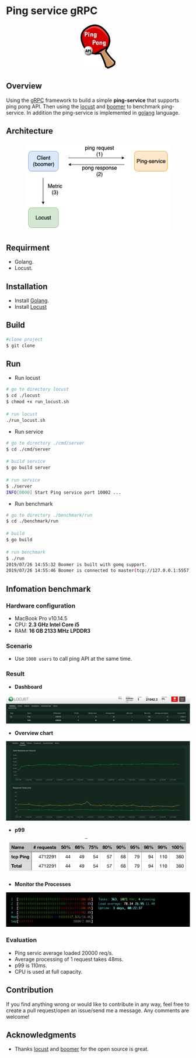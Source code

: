 # Ping service gRPC

<div align="center">
  <img src="./images/p.png" width="100">
</div>

## Overview
Using the [gRPC](https://github.com/grpc/grpc-go) framework to build a simple **ping-service** that supports ping pong API. Then using the [locust](https://locust.io/) and [boomer](https://github.com/myzhan/boomer) to benchmark ping-service. In addition the ping-service is implemented in [golang](https://golang.org/) language.

## Architecture
<div align="center">
  <img src="./images/architecture.png" width="400">
</div>

## Requirment
- Golang.
- Locust.

## Installation
- Install [Golang](https://golang.org/doc/install).
- Install [Locust](https://docs.locust.io/en/latest/installation.html)

## Build

```sh
#clone project
$ git clone 
```

## Run
- Run locust

```sh
# go to directory locust 
$ cd ./locust
$ chmod +x run_locust.sh

# run locust
./run_locust.sh
```

- Run service
  
```sh
# go to directory ./cmd/server
$ cd ./cmd/server

# build service
$ go build server

# run service
$ ./server
INFO[0000] Start Ping service port 10002 ... 
```
- Run benchmark

```sh
# go to directory ./benchmark/run
$ cd ./benchmark/run

# build
$ go build

# run benchmark
$ ./run
2019/07/26 14:55:32 Boomer is built with gomq support.
2019/07/26 14:55:46 Boomer is connected to master(tcp://127.0.0.1:5557) press Ctrl+c to quit.
```

## Infomation benchmark
### Hardware configuration
- MacBook Pro v10.14.5
- CPU: **2.3 GHz Intel Core i5**
- RAM: **16 GB 2133 MHz LPDDR3**

### Scenario
- Use `1000 users` to call ping API at the same time.
  
### Result

- **Dashboard**
  
<div align="center">
  <img src="./images/dashboard.png">
</div>

- **Overview chart**
  
<div align="center">
  <img src="./images/chart.png">
</div>

- **p99**
  
<div align="center">
  <img src="./images/p99.png">
</div>

- **Monitor the Processes**

<div align="center">
  <img src="./images/htop.png">
</div>

### Evaluation
- Ping servic average loaded 20000 req/s.
- Average processing of 1 request takes 48ms.
- p99 is 110ms.
- CPU is used at full capacity.

## Contribution
If you find anything wrong or would like to contribute in any way, feel free to create a pull request/open an issue/send me a message. Any comments are welcome!

## Acknowledgments
- Thanks [locust](https://locust.io/) and [boomer](https://github.com/myzhan/boomer) for the open source is great.